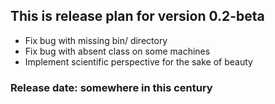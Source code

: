 ## This is release plan for version 0.2-beta

-  Fix bug with missing bin/ directory
-  Fix bug with absent class on some machines
-  Implement scientific perspective for the sake of beauty

### Release date: somewhere in this century
